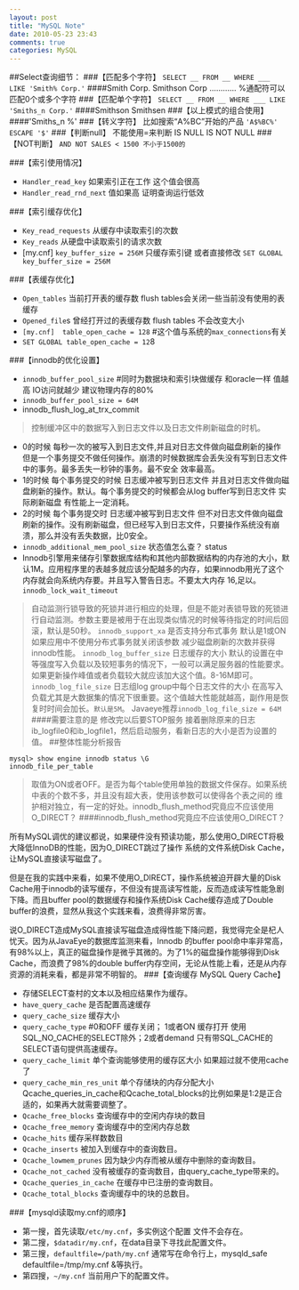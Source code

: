 ```yaml
---
layout: post
title: "MySQL Note"
date: 2010-05-23 23:43
comments: true
categories: MySQL
---
```


##Select查询细节：
###【匹配多个字符】
`SELECT __ FROM __ WHERE ___ LIKE 'Smith% Corp.'`
####Smith Corp. Smithson Corp ............  %通配符可以匹配0个或多个字符
###【匹配单个字符】
`SELECT __ FROM __ WHERE ___ LIKE 'Smiths_n Corp.'`
####Smithson Smithsen
###【以上模式的组合使用】
####'Smiths_n %'
###【转义字符】
比如搜索“A%BC”开始的产品   `'A$%BC%' ESCAPE '$'`
###【判断null】
不能使用=来判断 IS NULL  IS NOT NULL
###【NOT判断】
`AND NOT SALES < 1500 不小于1500的`

###【索引使用情况】
* `Handler_read_key` 如果索引正在工作 这个值会很高
* `Handler_read_rnd_next` 值如果高 证明查询运行低效
<!-- more -->
###【索引缓存优化】
* `Key_read_requests` 从缓存中读取索引的次数
* `Key_reads` 从硬盘中读取索引的请求次数
* [my.cnf] `key_buffer_size = 256M` 只缓存索引键
或者直接修改 `SET GLOBAL key_buffer_size = 256M`

###【表缓存优化】
* `Open_tables`  当前打开表的缓存数 flush tables会关闭一些当前没有使用的表缓存
* `Opened_file`s 曾经打开过的表缓存数 flush tables 不会改变大小
* `[my.cnf]  table_open_cache = 128` #这个值与系统的`max_connections`有关
* `SET GLOBAL table_open_cache = 12`8

###【innodb的优化设置】
* `innodb_buffer_pool_size` #同时为数据块和索引块做缓存 和oracle一样 值越高 IO访问就越少 建议物理内存的80%
* `innodb_buffer_pool_size = 64M`
* innodb_flush_log_at_trx_commit  

>控制缓冲区中的数据写入到日志文件以及日志文件刷新磁盘的时机。
* 0的时候 每秒一次的被写入到日志文件,并且对日志文件做向磁盘刷新的操作 但是一个事务提交不做任何操作。崩溃的时候数据库会丢失没有写到日志文件中的事务。最多丢失一秒钟的事务。最不安全 效率最高。
* 1的时候 每个事务提交的时候 日志缓冲被写到日志文件 并且对日志文件做向磁盘刷新的操作。默认。每个事务提交的时候都会从log buffer写到日志文件 实际刷新磁盘 有性能上一定消耗。
* 2的时候 每个事务提交时 日志缓冲被写到日志文件 但不对日志文件做向磁盘刷新的操作。没有刷新磁盘，但已经写入到日志文件，只要操作系统没有崩溃，那么并没有丢失数据，比0安全。
* `innodb_additional_mem_pool_size`  状态值怎么查？ status
* Innodb引擎用来储存引擎数据库结构和其他内部数据结构的内存池的大小，默认1M。应用程序里的表越多就应该分配越多的内存，如果innodb用光了这个内存就会向系统内存要。并且写入警告日志。不要太大内存 16,足以。
`innodb_lock_wait_timeout`

>自动监测行锁导致的死锁并进行相应的处理，但是不能对表锁导致的死锁进行自动监测。参数主要是被用于在出现类似情况的时候等待指定的时间后回滚，默认是50秒。
`innodb_support_xa`
>是否支持分布式事务 默认是1或ON 如果应用中不使用分布式事务就关闭该参数 减少磁盘刷新的次数并获得innodb性能。
`innodb_log_buffer_size`
>日志缓存的大小 默认的设置在中等强度写入负载以及较短事务的情况下，一般可以满足服务器的性能要求。如果更新操作峰值或者负载较大就应该加大这个值。8-16M即可。
`innodb_log_file_size`
>日志组log group中每个日志文件的大小 在高写入负载尤其是大数据集的情况下很重要。这个值越大性能就越高，副作用是恢复时时间会加长。`默认是5M`。 
Javaeye推荐`innodb_log_file_size = 64M`
####需要注意的是 修改完以后要STOP服务 接着删除原来的日志ib_logfile0和ib_logfile1，然后启动服务，看新日志的大小是否为设置的值。
##整体性能分析报告
```
mysql> show engine innodb status \G
innodb_file_per_table
```
>取值为ON或者OFF。是否为每个table使用单独的数据文件保存。如果系统中表的个数不多，并且没有超大表，使用该参数可以使得各个表之间的 维护相对独立，有一定的好处。innodb_flush_method究竟应不应该使用O_DIRECT？
####innodb_flush_method究竟应不应该使用O_DIRECT？ 

所有MySQL调优的建议都说，如果硬件没有预读功能，那么使用O_DIRECT将极大降低InnoDB的性能，因为O_DIRECT跳过了操作 系统的文件系统Disk Cache，让MySQL直接读写磁盘了。 

但是在我的实践中来看，如果不使用O_DIRECT，操作系统被迫开辟大量的Disk Cache用于innodb的读写缓存，不但没有提高读写性能，反而造成读写性能急剧下降。而且buffer pool的数据缓存和操作系统Disk Cache缓存造成了Double buffer的浪费，显然从我这个实践来看，浪费得非常厉害。 

说O_DIRECT造成MySQL直接读写磁盘造成得性能下降问题，我觉得完全是杞人忧天。因为从JavaEye的数据库监测来看，Innodb 的buffer pool命中率非常高，有98%以上，真正的磁盘操作是微乎其微的。为了1%的磁盘操作能够得到Disk Cache，而浪费了98%的double buffer内存空间，无论从性能上看，还是从内存资源的消耗来看，都是非常不明智的。 
###【查询缓存 MySQL Query Cache】
* 存储SELECT查村的文本以及相应结果作为缓存。
* `have_query_cache`  是否配置高速缓存
* `query_cache_size` 缓存大小
* `query_cache_type` #0和OFF 缓存关闭； 1或者ON 缓存打开 使用SQL_NO_CACHE的SELECT除外；2或者demand 只有带SQL_CACHE的SELECT语句提供高速缓存。
* `query_cache_limit` 单个查询能够使用的缓存区大小  如果超过就不使用cache了
* `query_cache_min_res_unit` 单个存储块的内存分配大小 Qcache_queries_in_cache和Qcache_total_blocks的比例如果是1:2是正合适的，如果再大就需要调整了。
* `Qcache_free_blocks` 查询缓存中的空闲内存块的数目
* `Qcache_free_memory` 查询缓存中的空闲内存总数
* `Qcache_hits` 缓存采样数数目
* `Qcache_inserts` 被加入到缓存中的查询数目。
* `Qcache_lowmem_prunes` 因为缺少内存而被从缓存中删除的查询数目。
* `Qcache_not_cached` 没有被缓存的查询数目，由query_cache_type带来的。
* `Qcache_queries_in_cache` 在缓存中已注册的查询数目。
* `Qcache_total_blocks` 查询缓存中的块的总数目。

###【mysqld读取my.cnf的顺序】
* 第一搜，首先读取`/etc/my.cnf`，多实例这个配置 文件不会存在。
* 第二搜，`$datadir/my.cnf`，在data目录下寻找此配置文件。
* 第三搜，`defaultfile=/path/my.cnf` 通常写在命令行上，mysqld_safe defaultfile=/tmp/my.cnf &等执行。
* 第四搜，`~/my.cnf` 当前用户下的配置文件。
